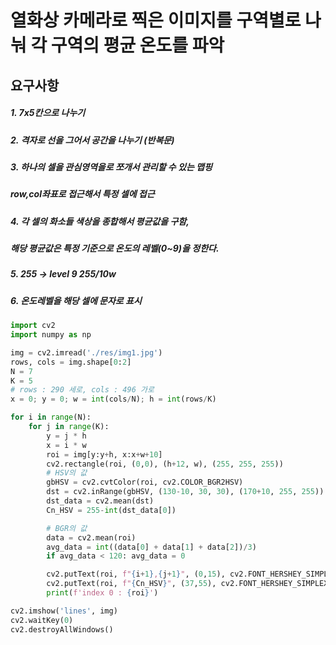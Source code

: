 # 열화상 카메라로 찍은 이미지를 구역별로 나눠 각 구역의 평균 온도를 파악
## 요구사항
##### 1. 7x5칸으로 나누기
##### 2. 격자로 선을 그어서 공간을 나누기 (반복문)
##### 3. 하나의 셀을 관심영역을로 쪼개서 관리할 수 있는 맵핑
#####   row,col좌표로 접근해서 특정 셀에 접근
##### 4. 각 셀의 화소들 색상을 종합해서 평균값을 구함,
#####   해당 평균값은 특정 기준으로 온도의 레벨(0~9)을 정한다.
##### 5. 255 -> level 9 255/10w
##### 6. 온도레벨을 해당 셀에 문자로 표시

```python
import cv2
import numpy as np

img = cv2.imread('./res/img1.jpg')
rows, cols = img.shape[0:2]
N = 7
K = 5
# rows : 290 세로, cols : 496 가로
x = 0; y = 0; w = int(cols/N); h = int(rows/K)

for i in range(N):
    for j in range(K):
        y = j * h
        x = i * w
        roi = img[y:y+h, x:x+w+10]
        cv2.rectangle(roi, (0,0), (h+12, w), (255, 255, 255))
        # HSV의 값
        gbHSV = cv2.cvtColor(roi, cv2.COLOR_BGR2HSV)
        dst = cv2.inRange(gbHSV, (130-10, 30, 30), (170+10, 255, 255))
        dst_data = cv2.mean(dst)
        Cn_HSV = 255-int(dst_data[0])

        # BGR의 값
        data = cv2.mean(roi)
        avg_data = int((data[0] + data[1] + data[2])/3)
        if avg_data < 120: avg_data = 0

        cv2.putText(roi, f"{i+1},{j+1}", (0,15), cv2.FONT_HERSHEY_SIMPLEX, 0.5, (255,255,255), 1, cv2.LINE_AA)
        cv2.putText(roi, f"{Cn_HSV}", (37,55), cv2.FONT_HERSHEY_SIMPLEX, 0.5, (0,255,0), 1, cv2.LINE_AA)
        print(f'index 0 : {roi}')

cv2.imshow('lines', img)
cv2.waitKey(0)
cv2.destroyAllWindows()
```
